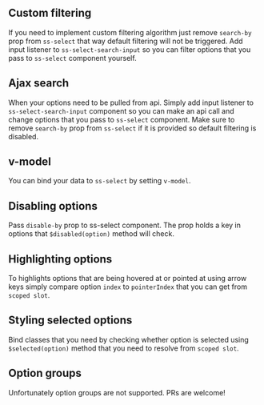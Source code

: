 ## Custom filtering
If you need to implement custom filtering algorithm just remove `search-by` prop from `ss-select` that way default filtering will not be triggered.
Add input listener to `ss-select-search-input` so you can filter options that you pass to `ss-select` component yourself.

## Ajax search
When your options need to be pulled from api. Simply add input listener to `ss-select-search-input` component so you can make an api call and change options that you pass to `ss-select` component.
Make sure to remove `search-by` prop from `ss-select` if it is provided so default filtering is disabled.

## v-model
You can bind your data to `ss-select` by setting `v-model`.

## Disabling options
Pass `disable-by` prop to ss-select component.
The prop holds a key in options that `$disabled(option)` method will check.

## Highlighting options
To highlights options that are being hovered at or pointed at using arrow keys
simply compare option `index` to `pointerIndex` that you can get from `scoped slot`.

## Styling selected options
Bind classes that you need by checking whether option is selected using `$selected(option)` method that you need to resolve from `scoped slot`.

## Option groups
Unfortunately option groups are not supported. PRs are welcome!
